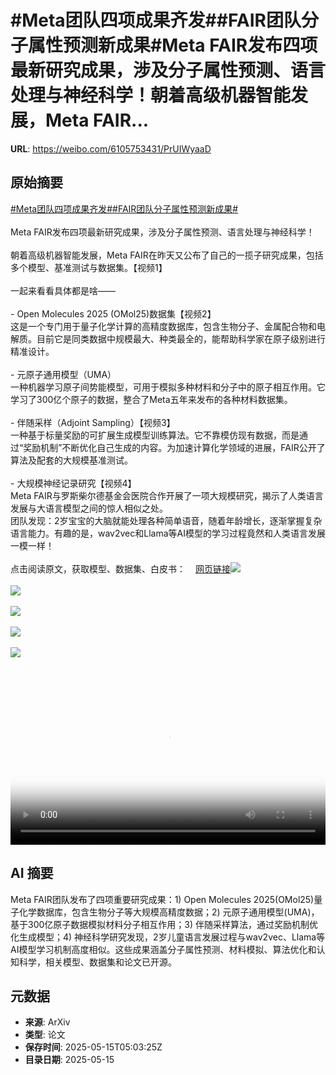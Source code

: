 # #Meta团队四项成果齐发##FAIR团队分子属性预测新成果#Meta FAIR发布四项最新研究成果，涉及分子属性预测、语言处理与神经科学！朝着高级机器智能发展，Meta FAIR...

**URL**: https://weibo.com/6105753431/PrUIWyaaD

## 原始摘要

<a href="https://m.weibo.cn/search?containerid=231522type%3D1%26t%3D10%26q%3D%23Meta%E5%9B%A2%E9%98%9F%E5%9B%9B%E9%A1%B9%E6%88%90%E6%9E%9C%E9%BD%90%E5%8F%91%23&amp;extparam=%23Meta%E5%9B%A2%E9%98%9F%E5%9B%9B%E9%A1%B9%E6%88%90%E6%9E%9C%E9%BD%90%E5%8F%91%23" data-hide=""><span class="surl-text">#Meta团队四项成果齐发#</span></a><a href="https://m.weibo.cn/search?containerid=231522type%3D1%26t%3D10%26q%3D%23FAIR%E5%9B%A2%E9%98%9F%E5%88%86%E5%AD%90%E5%B1%9E%E6%80%A7%E9%A2%84%E6%B5%8B%E6%96%B0%E6%88%90%E6%9E%9C%23&amp;extparam=%23FAIR%E5%9B%A2%E9%98%9F%E5%88%86%E5%AD%90%E5%B1%9E%E6%80%A7%E9%A2%84%E6%B5%8B%E6%96%B0%E6%88%90%E6%9E%9C%23" data-hide=""><span class="surl-text">#FAIR团队分子属性预测新成果#</span></a><br><br>Meta FAIR发布四项最新研究成果，涉及分子属性预测、语言处理与神经科学！<br><br>朝着高级机器智能发展，Meta FAIR在昨天又公布了自己的一揽子研究成果，包括多个模型、基准测试与数据集。【视频1】<br><br>一起来看看具体都是啥——<br><br>- Open Molecules 2025 (OMol25)数据集【视频2】<br>这是一个专门用于量子化学计算的高精度数据库，包含生物分子、金属配合物和电解质。目前它是同类数据中规模最大、种类最全的，能帮助科学家在原子级别进行精准设计。<br><br>- 元原子通用模型（UMA）<br>一种机器学习原子间势能模型，可用于模拟多种材料和分子中的原子相互作用。它学习了300亿个原子的数据，整合了Meta五年来发布的各种材料数据集。<br><br>- 伴随采样（Adjoint Sampling）【视频3】<br>一种基于标量奖励的可扩展生成模型训练算法。它不靠模仿现有数据，而是通过“奖励机制”不断优化自己生成的内容。为加速计算化学领域的进展，FAIR公开了算法及配套的大规模基准测试。<br><br>- 大规模神经记录研究【视频4】<br>Meta FAIR与罗斯柴尔德基金会医院合作开展了一项大规模研究，揭示了人类语言发展与大语言模型之间的惊人相似之处。<br>团队发现：2岁宝宝的大脑就能处理各种简单语音，随着年龄增长，逐渐掌握复杂语言能力。有趣的是，wav2vec和Llama等AI模型的学习过程竟然和人类语言发展一模一样！<br><br>点击阅读原文，获取模型、数据集、白皮书：<a href="https://weibo.cn/sinaurl?u=https%3A%2F%2Fai.meta.com%2Fblog%2Fmeta-fair-science-new-open-source-releases%2F%3Futm_source%3Dtwitter%26utm_medium%3Dorganic%2Bsocial%26utm_content%3Dvideo%26utm_campaign%3Dfair" data-hide=""><span class="url-icon"><img style="width: 1rem;height: 1rem" src="https://h5.sinaimg.cn/upload/2015/09/25/3/timeline_card_small_web_default.png" referrerpolicy="no-referrer"></span><span class="surl-text">网页链接</span></a><img style="" src="https://tvax2.sinaimg.cn/large/006Fd7o3gy1i1g0b1h4zej30zk0k07te.jpg" referrerpolicy="no-referrer"><br><br><img style="" src="https://tvax4.sinaimg.cn/large/006Fd7o3ly1i1g0rgh2nij30zk0k0jry.jpg" referrerpolicy="no-referrer"><br><br><img style="" src="https://tvax4.sinaimg.cn/large/006Fd7o3ly1i1g0rfl7ljj30zk0k0t8t.jpg" referrerpolicy="no-referrer"><br><br><img style="" src="https://tvax3.sinaimg.cn/large/006Fd7o3ly1i1g0rf0o6bj31hc0n074u.jpg" referrerpolicy="no-referrer"><br><br><img style="" src="https://tvax1.sinaimg.cn/large/006Fd7o3ly1i1g0re9pz5j30zk0k00sp.jpg" referrerpolicy="no-referrer"><br><br><br clear="both"><div style="clear: both"></div><video controls="controls" poster="https://tvax1.sinaimg.cn/orj480/006Fd7o3ly1i1g0rg1cxaj30zk0k0jry.jpg" style="width: 100%"><source src="https://f.video.weibocdn.com/o0/bPJGqt6Blx08og883rM401041200pFtD0E010.mp4?label=mp4_720p&amp;template=1280x720.25.0&amp;ori=0&amp;ps=1CwnkDw1GXwCQx&amp;Expires=1747288892&amp;ssig=ahjyk6ffZi&amp;KID=unistore,video"><source src="https://f.video.weibocdn.com/o0/jMssP74Ilx08og87zo5a01041200chgJ0E010.mp4?label=mp4_hd&amp;template=852x480.25.0&amp;ori=0&amp;ps=1CwnkDw1GXwCQx&amp;Expires=1747288892&amp;ssig=bKOFFiJ8Z3&amp;KID=unistore,video"><source src="https://f.video.weibocdn.com/o0/eOZsxeuQlx08og87l10k010412007G9S0E010.mp4?label=mp4_ld&amp;template=640x360.25.0&amp;ori=0&amp;ps=1CwnkDw1GXwCQx&amp;Expires=1747288892&amp;ssig=kRU2R1t3%2Fx&amp;KID=unistore,video"><p>视频无法显示，请前往<a href="https://video.weibo.com/show?fid=1034%3A5166524961325076" target="_blank" rel="noopener noreferrer">微博视频</a>观看。</p></video>

## AI 摘要

Meta FAIR团队发布了四项重要研究成果：1) Open Molecules 2025(OMol25)量子化学数据库，包含生物分子等大规模高精度数据；2) 元原子通用模型(UMA)，基于300亿原子数据模拟材料分子相互作用；3) 伴随采样算法，通过奖励机制优化生成模型；4) 神经科学研究发现，2岁儿童语言发展过程与wav2vec、Llama等AI模型学习机制高度相似。这些成果涵盖分子属性预测、材料模拟、算法优化和认知科学，相关模型、数据集和论文已开源。

## 元数据

- **来源**: ArXiv
- **类型**: 论文
- **保存时间**: 2025-05-15T05:03:25Z
- **目录日期**: 2025-05-15
